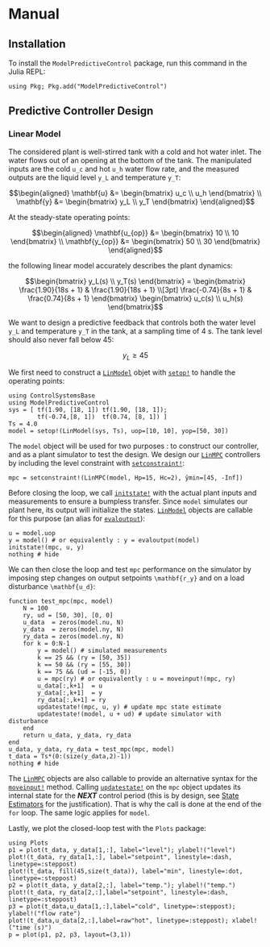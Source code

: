 # Manual

## Installation

To install the `ModelPredictiveControl` package, run this command in the Julia REPL:

```text
using Pkg; Pkg.add("ModelPredictiveControl")
```

## Predictive Controller Design

### Linear Model

The considered plant is well-stirred tank with a cold and hot water inlet. The water
flows out of an opening at the bottom of the tank. The manipulated inputs are the cold
``u_c`` and hot ``u_h`` water flow rate, and the measured outputs are the liquid level
``y_L`` and temperature ``y_T``:

```math
\begin{aligned}
    \mathbf{u} &= \begin{bmatrix} u_c \\ u_h \end{bmatrix} \\
    \mathbf{y} &= \begin{bmatrix} y_L \\ y_T \end{bmatrix}
\end{aligned}
```

At the steady-state operating points:

```math
\begin{aligned}
    \mathbf{u_{op}} &= \begin{bmatrix} 10 \\ 10 \end{bmatrix} \\
    \mathbf{y_{op}} &= \begin{bmatrix} 50 \\ 30 \end{bmatrix} 
\end{aligned}
```

the following linear model accurately describes the plant dynamics:

```math
\begin{bmatrix}
    y_L(s) \\ y_T(s)
\end{bmatrix} = 
\begin{bmatrix}
    \frac{1.90}{18s + 1} & \frac{1.90}{18s + 1} \\[3pt]
    \frac{-0.74}{8s + 1} & \frac{0.74}{8s + 1}
\end{bmatrix}
\begin{bmatrix}
    u_c(s) \\ u_h(s)
\end{bmatrix}
```

We want to design a predictive feedback that controls both the water level ``y_L`` and
temperature ``y_T`` in the tank, at a sampling time of 4 s. The tank level should also never
fall below 45:

```math
y_L ≥ 45
```

We first need to construct a [`LinModel`](@ref) objet with [`setop!`](@ref) to handle the
operating points:

```@example 1
using ControlSystemsBase
using ModelPredictiveControl
sys = [ tf(1.90, [18, 1]) tf(1.90, [18, 1]);
        tf(-0.74,[8, 1])  tf(0.74, [8, 1]) ]
Ts = 4.0
model = setop!(LinModel(sys, Ts), uop=[10, 10], yop=[50, 30])
```

The `model` object will be used for two purposes : to construct our controller, and as a
plant simulator to test the design. We design our [`LinMPC`](@ref) controllers by including
the level constraint with [`setconstraint!`](@ref):

```@example 1
mpc = setconstraint!(LinMPC(model, Hp=15, Hc=2), ŷmin=[45, -Inf])
```

Before closing the loop, we call [`initstate!`](@ref) with the actual plant inputs and
measurements to ensure a bumpless transfer. Since `model` simulates our plant here, its
output will initialize the states. [`LinModel`](@ref) objects are callable for this purpose
(an alias for [`evaloutput`](@ref)):

```@example 1
u = model.uop
y = model() # or equivalently : y = evaloutput(model)
initstate!(mpc, u, y)
nothing # hide
```

We can then close the loop and test `mpc` performance on the simulator by imposing step
changes on output setpoints ``\mathbf{r_y}`` and on a load disturbance ``\mathbf{u_d}``:

```@example 1
function test_mpc(mpc, model)
    N = 100
    ry, ud = [50, 30], [0, 0]
    u_data  = zeros(model.nu, N)
    y_data  = zeros(model.ny, N)
    ry_data = zeros(model.ny, N)
    for k = 0:N-1
        y = model() # simulated measurements
        k == 25 && (ry = [50, 35])
        k == 50 && (ry = [55, 30])
        k == 75 && (ud = [-15, 0])
        u = mpc(ry) # or equivalently : u = moveinput!(mpc, ry)
        u_data[:,k+1]  = u
        y_data[:,k+1]  = y
        ry_data[:,k+1] = ry 
        updatestate!(mpc, u, y) # update mpc state estimate
        updatestate!(model, u + ud) # update simulator with disturbance
    end
    return u_data, y_data, ry_data
end
u_data, y_data, ry_data = test_mpc(mpc, model)
t_data = Ts*(0:(size(y_data,2)-1))
nothing # hide
```

The [`LinMPC`](@ref) objects are also callable to provide an alternative syntax for
the [`moveinput!`](@ref) method. Calling [`updatestate!`](@ref) on the `mpc` object updates
its internal state for the ***NEXT*** control period (this is by design, see
[State Estimators](@ref) for the justification). That is why the call is done at the
end of the `for` loop. The same logic applies for `model`.

Lastly, we plot the closed-loop test with the `Plots` package:

```@example 1
using Plots
p1 = plot(t_data, y_data[1,:], label="level"); ylabel!("level")
plot!(t_data, ry_data[1,:], label="setpoint", linestyle=:dash, linetype=:steppost)
plot!(t_data, fill(45,size(t_data)), label="min", linestyle=:dot, linetype=:steppost)
p2 = plot(t_data, y_data[2,:], label="temp."); ylabel!("temp.")
plot!(t_data, ry_data[2,:],label="setpoint", linestyle=:dash, linetype=:steppost)
p3 = plot(t_data,u_data[1,:],label="cold", linetype=:steppost); ylabel!("flow rate")
plot!(t_data,u_data[2,:],label=raw"hot", linetype=:steppost); xlabel!("time (s)")
p = plot(p1, p2, p3, layout=(3,1))
```
